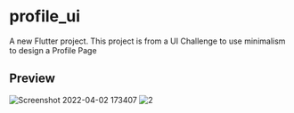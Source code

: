# profile_ui

A new Flutter project.
This project is from a UI Challenge to use minimalism to design a Profile Page


## Preview


![Screenshot 2022-04-02 173407](https://user-images.githubusercontent.com/61213263/161392501-8d770a08-aa2c-437d-ae3d-8d9baf4bd79f.png)
![2](https://user-images.githubusercontent.com/61213263/161392522-a51e9fdf-9fb6-4b15-9107-db24242030c3.png)
